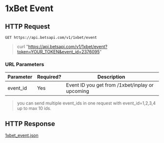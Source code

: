 # 1xBet Event

## HTTP Request

`GET https://api.betsapi.com/v1/1xbet/event`

> curl "https://api.betsapi.com/v1/1xbet/event?token=YOUR_TOKEN&event_id=2376095"

### URL Parameters

Parameter | Required? | Description
--------- | ------- | -----------
event_id | Yes | Event ID you get from /1xbet/inplay or upcoming

> you can send multiple event_ids in one request with event_id=1,2,3,4 up to max 10 ids.

## HTTP Response

<a href="../samples/1xbet_event.json" target="_blank">1xbet_event.json</a>
